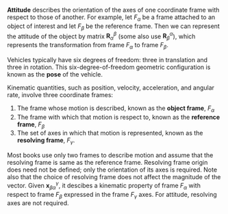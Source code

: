 **Attitude** describes the orientation of the axes of one coordinate frame with respect to those of another. 
For example, let $F_\alpha$ be a frame attached to an object of interest and let $F_\beta$ be the reference frame.
Then we can represent the attitude of the object by matrix $\mathbf{R}^{\beta}_{\alpha}$ (some also use $\mathbf{R}^{\alpha}_{\beta}$), which
represents the transformation from frame $F_\alpha$ to frame $F_\beta$. 


Vehicles typically have six degrees of freedom: three in translation and three in rotation. This six-degree-of-freedom geometric configuration is known
as the **pose** of the vehicle. 

Kinematic quantities, such as position, velocity, acceleration, and angular rate, involve three coordinate frames:

1. The frame whose motion is described, known as the **object frame**, $F_{\alpha}$ 
2. The frame with which that motion is respect to, known as the **reference frame**, $F_{\beta}$ 
3. The set of axes in which that motion is represented, known as the **resolving frame**, $F_{\gamma}$. 

Most books use only two frames to describe motion and assume that the resolving frame is same as the reference frame. 
Resolving frame origin does need not be defined; only the orientation of its axes is required. Note also that the choice of 
resolving frame does not affect the magnitude of the vector. Given $\mathbf{x}^{\gamma}_{\beta \alpha}$, it descibes a kinematic property of 
frame $F_{\alpha}$ with respect to frame $F_{\beta}$ expressed in the frame $F_\gamma$ axes. For attitude, resolving axes are not required.